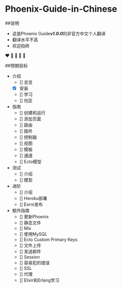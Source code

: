 # Phoenix-Guide-in-Chinese

##说明
+ 这是Phoenix Guide<strong><em>v1.0.0</em></strong>的非官方中文个人翻译
+ 翻译水平不高
+ 欢迎拍砖

:heart: :green_heart: :blue_heart: :yellow_heart: :purple_heart:

##预期目标
- 介绍
	- [] 总览
	- [x] 安装
	- [] 学习
	- [] 社区
- 指南
	- [] 创建和运行
	- [] 添加页面
	- [] 路由
	- [] 插件
	- [] 控制器
	- [] 视图
	- [] 模板
	- [] 通道
	- [] Ecto模型
- 测试
	- [] 介绍
	- [] 模型
- 进阶
	- [] 介绍
	- [] Heroku部署
	- [] Exrm发布
- 额外指南
	- [] 更新Phoenix
	- [] 静态文件
	- [] Mix
	- [] 使用MySQL
	- [] Ecto Custom Primary Keys
	- [] 文件上传
	- [] 发送邮件
	- [] Session
	- [] 容易犯的错误
	- [] SSL
	- [] 代理
	- [] Elixir和Erlang学习